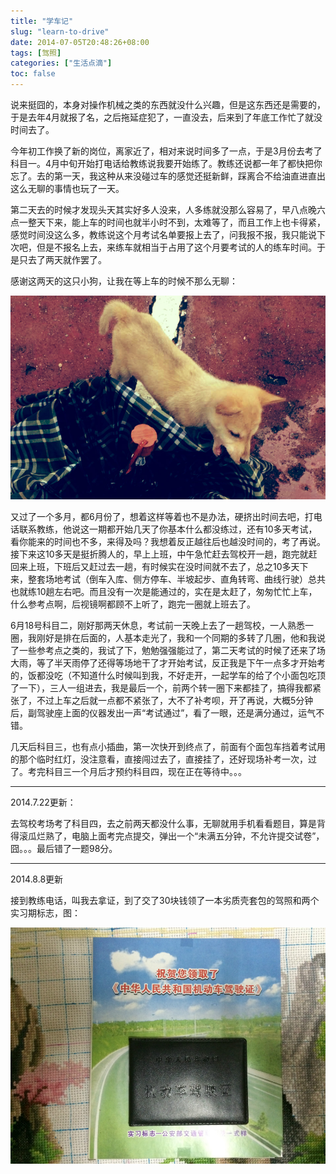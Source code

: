 ```yaml
---
title: "学车记"
slug: "learn-to-drive"
date: 2014-07-05T20:48:26+08:00
tags: [驾照]
categories: ["生活点滴"]
toc: false
---
```



说来挺囧的，本身对操作机械之类的东西就没什么兴趣，但是这东西还是需要的，于是去年4月就报了名，之后拖延症犯了，一直没去，后来到了年底工作忙了就没时间去了。

今年初工作换了新的岗位，离家近了，相对来说时间多了一点，于是3月份去考了科目一。4月中旬开始打电话给教练说我要开始练了。教练还说都一年了都快把你忘了。去的第一天，我这种从来没碰过车的感觉还挺新鲜，踩离合不给油直进直出这么无聊的事情也玩了一天。

第二天去的时候才发现头天其实好多人没来，人多练就没那么容易了，早八点晚六点一整天下来，能上车的时间也就半小时不到，太难等了，而且工作上也卡得紧，感觉时间没这么多，教练说这个月考试名单要报上去了，问我报不报，我只能说下次吧，但是不报名上去，来练车就相当于占用了这个月要考试的人的练车时间。于是只去了两天就作罢了。

感谢这两天的这只小狗，让我在等上车的时候不那么无聊：

![采石场小狗](cs-dog.jpg "采石场小狗")

又过了一个多月，都6月份了，想着这样等着也不是办法，硬挤出时间去吧，打电话联系教练，他说这一期都开始几天了你基本什么都没练过，还有10多天考试，看你能来的时间也不多，来得及吗？我想着反正越往后也越没时间的，考了再说。接下来这10多天是挺折腾人的，早上上班，中午急忙赶去驾校开一趟，跑完就赶回来上班，下班后又赶过去一趟，有时候实在没时间就不去了，总之10多天下来，整套场地考试（倒车入库、侧方停车、半坡起步、直角转弯、曲线行驶）总共也就练10趟左右吧。而且没有一次是能通过的，实在是太赶了，匆匆忙忙上车，什么参考点啊，后视镜啊都顾不上听了，跑完一圈就上班去了。

6月18号科目二，刚好那两天休息，考试前一天晚上去了一趟驾校，一人熟悉一圈，我刚好是排在后面的，人基本走光了，我和一个同期的多转了几圈，他和我说了一些参考点之类的，我试了下，勉勉强强能过了，第二天考试的时候了还来了场大雨，等了半天雨停了还得等场地干了才开始考试，反正我是下午一点多才开始考的，饭都没吃（不知道什么时候叫到我，不好走开，一起学车的给了个小面包吃顶了一下），三人一组进去，我是最后一个，前两个转一圈下来都挂了，搞得我都紧张了，不过上车之后就一点都不紧张了，大不了补考呗，开了再说，大概5分钟后，副驾驶座上面的仪器发出一声“考试通过”，看了一眼，还是满分通过，运气不错。

几天后科目三，也有点小插曲，第一次快开到终点了，前面有个面包车挡着考试用的那个临时红灯，没注意看，直接闯过去了，直接挂了，还好现场补考一次，过了。考完科目三一个月后才预约科目四，现在正在等待中。。。

* * *

2014.7.22更新：

去驾校考场考了科目四，去之前两天都没什么事，无聊就用手机看看题目，算是背得滚瓜烂熟了，电脑上面考完点提交，弹出一个“未满五分钟，不允许提交试卷”，囧。。。最后错了一题98分。

* * *

2014.8.8更新

接到教练电话，叫我去拿证，到了交了30块钱领了一本劣质壳套包的驾照和两个实习期标志，图：

![驾照](jiazhao.jpg "驾照")
